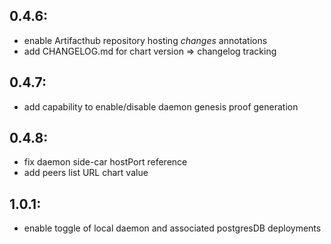 0.4.6:
------
- enable Artifacthub repository hosting *changes* annotations
- add CHANGELOG.md for chart version => changelog tracking

0.4.7:
------
- add capability to enable/disable daemon genesis proof generation

0.4.8:
------
- fix daemon side-car hostPort reference
- add peers list URL chart value

1.0.1:
------
- enable toggle of local daemon and associated postgresDB deployments

